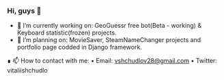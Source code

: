 ### Hi, guys 👋

- 🔭 I’m currently working on: GeoGuessr free bot(Beta - working) & Keyboard statistic(frozen) projects.
- 📝 I’m planning on: MovieSaver, SteamNameChanger projects and portfolio page codded in Django framework.

∎ 📫 How to contact with me: 
                    • Email: vshchudlov28@gmail.com
                    • Twitter: vitaliishchudlo




<!--
- 🌱 I’m currently learning: 
- 👯 I’m looking to collaborate on 
- 🤔 I’m looking for help with 
- 💬 Ask me about 
- 😄 Pronouns: 
- ⚡ Fun fact: - 🌱 I’m currently learning: 
- 👯 I’m looking to collaborate on 
- 🤔 I’m looking for help with 
- 💬 Ask me about 
- 😄 Pronouns: 
- ⚡ Fun fact: 
